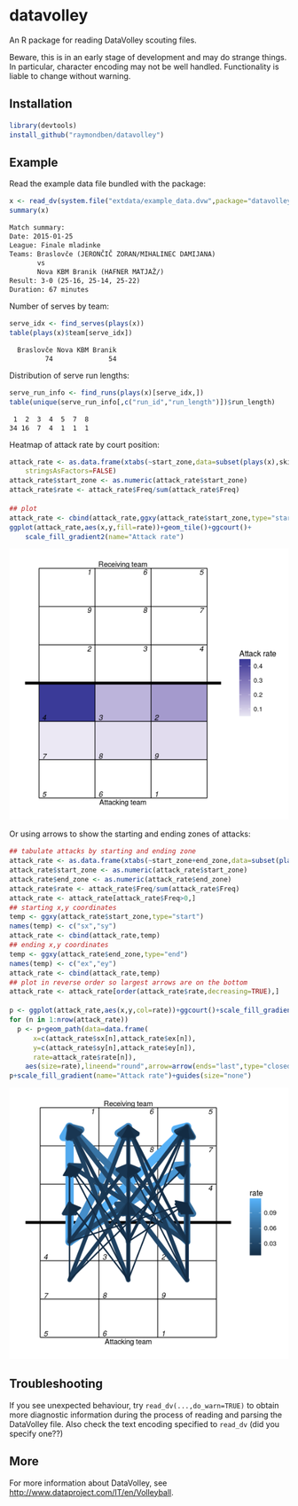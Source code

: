 # datavolley
An R package for reading DataVolley scouting files.

Beware, this is in an early stage of development and may do strange things. In particular, character encoding may not be well handled. Functionality is liable to change without warning.

## Installation

```R
library(devtools)
install_github("raymondben/datavolley")
```

## Example

Read the example data file bundled with the package:
```R
x <- read_dv(system.file("extdata/example_data.dvw",package="datavolley"),insert_technical_timeouts=FALSE)
summary(x)
```

    Match summary:
    Date: 2015-01-25
    League: Finale mladinke
    Teams: Braslovče (JERONČIČ ZORAN/MIHALINEC DAMIJANA)
           vs
           Nova KBM Branik (HAFNER MATJAŽ/)
    Result: 3-0 (25-16, 25-14, 25-22)
    Duration: 67 minutes


Number of serves by team:

```R
serve_idx <- find_serves(plays(x))
table(plays(x)$team[serve_idx])
```

      Braslovče Nova KBM Branik 
             74              54 


Distribution of serve run lengths:

```R
serve_run_info <- find_runs(plays(x)[serve_idx,])
table(unique(serve_run_info[,c("run_id","run_length")])$run_length)
```

     1  2  3  4  5  7  8 
    34 16  7  4  1  1  1 


Heatmap of attack rate by court position:

```R
attack_rate <- as.data.frame(xtabs(~start_zone,data=subset(plays(x),skill=="Attack")),
    stringsAsFactors=FALSE)
attack_rate$start_zone <- as.numeric(attack_rate$start_zone)
attack_rate$rate <- attack_rate$Freq/sum(attack_rate$Freq)

## plot
attack_rate <- cbind(attack_rate,ggxy(attack_rate$start_zone,type="start"))
ggplot(attack_rate,aes(x,y,fill=rate))+geom_tile()+ggcourt()+
    scale_fill_gradient2(name="Attack rate")
```

![Attack rate heatmap](./vignettes/attack_rate_heatmap.png?raw=true "attack rate heatmap")


Or using arrows to show the starting and ending zones of attacks:

```R
## tabulate attacks by starting and ending zone
attack_rate <- as.data.frame(xtabs(~start_zone+end_zone,data=subset(plays(x),skill=="Attack")),stringsAsFactors=FALSE)
attack_rate$start_zone <- as.numeric(attack_rate$start_zone)
attack_rate$end_zone <- as.numeric(attack_rate$end_zone)
attack_rate$rate <- attack_rate$Freq/sum(attack_rate$Freq)
attack_rate <- attack_rate[attack_rate$Freq>0,]
## starting x,y coordinates
temp <- ggxy(attack_rate$start_zone,type="start")
names(temp) <- c("sx","sy")
attack_rate <- cbind(attack_rate,temp)
## ending x,y coordinates
temp <- ggxy(attack_rate$end_zone,type="end")
names(temp) <- c("ex","ey")
attack_rate <- cbind(attack_rate,temp)
## plot in reverse order so largest arrows are on the bottom
attack_rate <- attack_rate[order(attack_rate$rate,decreasing=TRUE),]

p <- ggplot(attack_rate,aes(x,y,col=rate))+ggcourt()+scale_fill_gradient2(name="Attack rate")
for (n in 1:nrow(attack_rate))
  p <- p+geom_path(data=data.frame(
      x=c(attack_rate$sx[n],attack_rate$ex[n]),
      y=c(attack_rate$sy[n],attack_rate$ey[n]),
      rate=attack_rate$rate[n]),
    aes(size=rate),lineend="round",arrow=arrow(ends="last",type="closed"))
p+scale_fill_gradient(name="Attack rate")+guides(size="none")
```

![Attack rate by start and end zone](./vignettes/attack_rate_arrows.png?raw=true "attack rate by start and end zone")


## Troubleshooting

If you see unexpected behaviour, try `read_dv(...,do_warn=TRUE)` to obtain more diagnostic information during the process of reading and parsing the DataVolley file. Also check the text encoding specified to `read_dv` (did you specify one??)


## More

For more information about DataVolley, see http://www.dataproject.com/IT/en/Volleyball.


